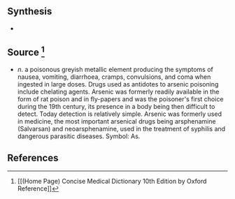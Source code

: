## Synthesis
- 
## Source [^1]
- $n$. a poisonous greyish metallic element producing the symptoms of nausea, vomiting, diarrhoea, cramps, convulsions, and coma when ingested in large doses. Drugs used as antidotes to arsenic poisoning include chelating agents. Arsenic was formerly readily available in the form of rat poison and in fly-papers and was the poisoner's first choice during the 19th century, its presence in a body being then difficult to detect. Today detection is relatively simple. Arsenic was formerly used in medicine, the most important arsenical drugs being arsphenamine (Salvarsan) and neoarsphenamine, used in the treatment of syphilis and dangerous parasitic diseases. Symbol: As.
## References

[^1]: [[(Home Page) Concise Medical Dictionary 10th Edition by Oxford Reference]]